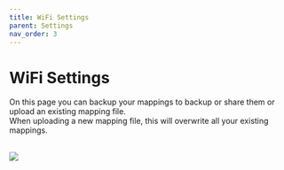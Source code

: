 ```yaml
---
title: WiFi Settings
parent: Settings
nav_order: 3
---
```


# WiFi Settings

On this page you can backup your mappings to backup or share them or upload an existing mapping file.<br>
When uploading a new mapping file, this will overwrite all your existing mappings.
<br><br>

![](../../assets/img/mapping-settings.png)

